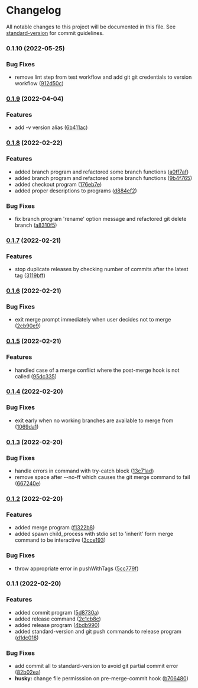 # Changelog

All notable changes to this project will be documented in this file. See [standard-version](https://github.com/conventional-changelog/standard-version) for commit guidelines.

### 0.1.10 (2022-05-25)


### Bug Fixes

* remove lint step from test workflow and add git git credentials to version workflow ([912d50c](https://github.com/eriicafes/reflow/commit/912d50c6ee62873d8727bb234cc53b80f129af6b))

### [0.1.9](https://github.com/eriicafes/reflow/compare/v0.1.8...v0.1.9) (2022-04-04)

### Features

- add -v version alias ([6b411ac](https://github.com/eriicafes/reflow/commit/6b411acfb815d606bfbcc12791e7900f32d8864a))

### [0.1.8](https://github.com/eriicafes/reflow/compare/v0.1.7...v0.1.8) (2022-02-22)

### Features

- added branch program and refactored some branch functions ([a0ff7af](https://github.com/eriicafes/reflow/commit/a0ff7affd0393db8b6c91117b227a35a655b0df5))
- added branch program and refactored some branch functions ([9b4f765](https://github.com/eriicafes/reflow/commit/9b4f76531dfd50ee6103bbb7371b78b21ebe9c33))
- added checkout program ([176eb7e](https://github.com/eriicafes/reflow/commit/176eb7e906a7e52e3e20e0fb25d6cd7d9e478cb3))
- added proper descriptions to programs ([d884ef2](https://github.com/eriicafes/reflow/commit/d884ef2af4731fabeef2c69664d1c4a5e789f580))

### Bug Fixes

- fix branch program 'rename' option message and refactored git delete branch ([a8310f5](https://github.com/eriicafes/reflow/commit/a8310f5b2cd8a395560c6c1288013cfc7bddc7ca))

### [0.1.7](https://github.com/eriicafes/reflow/compare/v0.1.6...v0.1.7) (2022-02-21)

### Features

- stop duplicate releases by checking number of commits after the latest tag ([3119bff](https://github.com/eriicafes/reflow/commit/3119bffb8aa4314569328eb09939b36abf1287bd))

### [0.1.6](https://github.com/eriicafes/reflow/compare/v0.1.5...v0.1.6) (2022-02-21)

### Bug Fixes

- exit merge prompt immediately when user decides not to merge ([2cb90e9](https://github.com/eriicafes/reflow/commit/2cb90e9311443c3005242dea05099b2d4687c59e))

### [0.1.5](https://github.com/eriicafes/reflow/compare/v0.1.4...v0.1.5) (2022-02-21)

### Features

- handled case of a merge conflict where the post-merge hook is not called ([95dc335](https://github.com/eriicafes/reflow/commit/95dc335ccfd14cd518aefef061edc214bb41dec3))

### [0.1.4](https://github.com/eriicafes/reflow/compare/v0.1.3...v0.1.4) (2022-02-20)

### Bug Fixes

- exit early when no working branches are available to merge from ([1069da1](https://github.com/eriicafes/reflow/commit/1069da1839cca58e1a7ce0945b32652eb8a16889))

### [0.1.3](https://github.com/eriicafes/reflow/compare/v0.1.2...v0.1.3) (2022-02-20)

### Bug Fixes

- handle errors in command with try-catch block ([13c71ad](https://github.com/eriicafes/reflow/commit/13c71ad24f455735aa1a763509fbd4ea56adc965))
- remove space after --no-ff which causes the git merge command to fail ([667240e](https://github.com/eriicafes/reflow/commit/667240ea21434d0f3d3dc0138df20747c8e71695))

### [0.1.2](https://github.com/eriicafes/reflow/compare/v0.1.1...v0.1.2) (2022-02-20)

### Features

- added merge program ([f1322b8](https://github.com/eriicafes/reflow/commit/f1322b853a08c49cabe692c3c8224d02e317d5df))
- added spawn child_process with stdio set to 'inherit' form merge command to be interactive ([3cce193](https://github.com/eriicafes/reflow/commit/3cce1933ffd2f27ebf7cbed68f87bb03e1f42074))

### Bug Fixes

- throw appropriate error in pushWithTags ([5cc779f](https://github.com/eriicafes/reflow/commit/5cc779fa2d92dfeb35e4c7374f37ba2e80d36e84))

### 0.1.1 (2022-02-20)

### Features

- added commit program ([5d8730a](https://github.com/eriicafes/reflow/commit/5d8730af54848c07f1a0cd9f72c64e0224b89393))
- added release command ([2c1cb8c](https://github.com/eriicafes/reflow/commit/2c1cb8c695d89c9d61a96ff44350b80b70398c2a))
- added release program ([4bdb990](https://github.com/eriicafes/reflow/commit/4bdb9907bba56ea8f82e232afc9ecf59e4c5ede3))
- added standard-version and git push commands to release program ([d1dc018](https://github.com/eriicafes/reflow/commit/d1dc0188d8a14859f224f81996c9ee0821078597))

### Bug Fixes

- add commit all to standard-version to avoid git partial commit error ([82b02ea](https://github.com/eriicafes/reflow/commit/82b02ea3563334b85ff9abb3fb90198855d8de0c))
- **husky:** change file permisssion on pre-merge-commit hook ([b706480](https://github.com/eriicafes/reflow/commit/b706480a94a94cf928b208e792dad33691d6586a))
